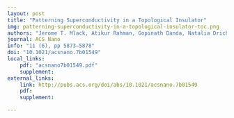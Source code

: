 ```yaml
---
layout: post
title: "Patterning Superconductivity in a Topological Insulator"
img: patterning-superconductivity-in-a-topological-insulator-toc.png
authors: "Jerome T. Mlack, Atikur Rahman, Gopinath Danda, Natalia Drichko, Sarah Friedensen, Marija Drndić, and Nina Marković"
journal: ACS Nano
info: "11 (6), pp 5873–5878"
doi: "10.1021/acsnano.7b01549"
local_links:
    pdf: "acsnano7b01549.pdf"
    supplement:
external_links:
    link: http://pubs.acs.org/doi/abs/10.1021/acsnano.7b01549
    pdf:
    supplement:

---
```


<!--more-->

